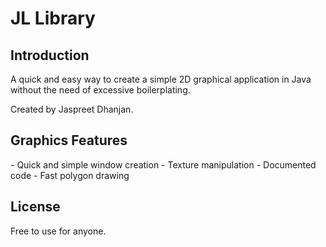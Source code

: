 # JL Library

<h2>Introduction</h2>
A quick and easy way to create a simple 2D graphical application in Java without the need of excessive boilerplating. 

Created by Jaspreet Dhanjan.

<h2>Graphics Features</h2>
- Quick and simple window creation
- Texture manipulation
- Documented code
- Fast polygon drawing

<h2>License</h2>
Free to use for anyone.
